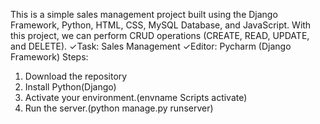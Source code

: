 This is a simple sales management project built using the 
Django Framework, Python, HTML, CSS, MySQL Database, and JavaScript. 
With this project, we can perform CRUD operations (CREATE, READ, UPDATE, and DELETE).
✓Task: Sales Management
✓Editor: Pycharm (Django Framework)
Steps:
1. Download the repository
2. Install Python(Django)
3. Activate your environment.(envname Scripts activate)
4. Run the server.(python manage.py runserver)
